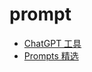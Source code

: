 # prompt

- [ChatGPT 工具](https://github.com/yzfly/awesome-chatgpt-zh/blob/main/docs/ChatGPT_tools.md#chatgpt-%E5%B7%A5%E5%85%B7)
- [Prompts 精选](https://github.com/yzfly/wonderful-prompts)
